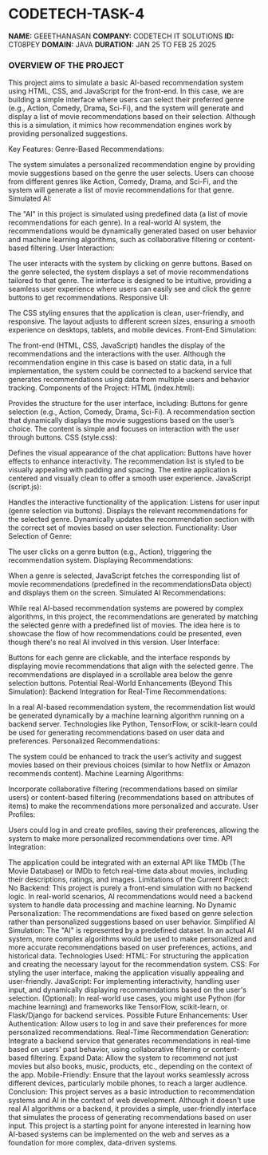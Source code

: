# CODETECH-TASK-4
**NAME:** GEEETHANASAN
**COMPANY:** CODETECH IT SOLUTIONS
**ID:** CT08PEY
**DOMAIN:** JAVA
**DURATION:** JAN 25 TO FEB 25 2025


### OVERVIEW OF THE PROJECT


This project aims to simulate a basic AI-based recommendation system using HTML, CSS, and JavaScript for the front-end. In this case, we are building a simple interface where users can select their preferred genre (e.g., Action, Comedy, Drama, Sci-Fi), and the system will generate and display a list of movie recommendations based on their selection. Although this is a simulation, it mimics how recommendation engines work by providing personalized suggestions.

Key Features:
Genre-Based Recommendations:

The system simulates a personalized recommendation engine by providing movie suggestions based on the genre the user selects.
Users can choose from different genres like Action, Comedy, Drama, and Sci-Fi, and the system will generate a list of movie recommendations for that genre.
Simulated AI:

The "AI" in this project is simulated using predefined data (a list of movie recommendations for each genre).
In a real-world AI system, the recommendations would be dynamically generated based on user behavior and machine learning algorithms, such as collaborative filtering or content-based filtering.
User Interaction:

The user interacts with the system by clicking on genre buttons. Based on the genre selected, the system displays a set of movie recommendations tailored to that genre.
The interface is designed to be intuitive, providing a seamless user experience where users can easily see and click the genre buttons to get recommendations.
Responsive UI:

The CSS styling ensures that the application is clean, user-friendly, and responsive. The layout adjusts to different screen sizes, ensuring a smooth experience on desktops, tablets, and mobile devices.
Front-End Simulation:

The front-end (HTML, CSS, JavaScript) handles the display of the recommendations and the interactions with the user.
Although the recommendation engine in this case is based on static data, in a full implementation, the system could be connected to a backend service that generates recommendations using data from multiple users and behavior tracking.
Components of the Project:
HTML (index.html):

Provides the structure for the user interface, including:
Buttons for genre selection (e.g., Action, Comedy, Drama, Sci-Fi).
A recommendation section that dynamically displays the movie suggestions based on the user’s choice.
The content is simple and focuses on interaction with the user through buttons.
CSS (style.css):

Defines the visual appearance of the chat application:
Buttons have hover effects to enhance interactivity.
The recommendation list is styled to be visually appealing with padding and spacing.
The entire application is centered and visually clean to offer a smooth user experience.
JavaScript (script.js):

Handles the interactive functionality of the application:
Listens for user input (genre selection via buttons).
Displays the relevant recommendations for the selected genre.
Dynamically updates the recommendation section with the correct set of movies based on user selection.
Functionality:
User Selection of Genre:

The user clicks on a genre button (e.g., Action), triggering the recommendation system.
Displaying Recommendations:

When a genre is selected, JavaScript fetches the corresponding list of movie recommendations (predefined in the recommendationsData object) and displays them on the screen.
Simulated AI Recommendations:

While real AI-based recommendation systems are powered by complex algorithms, in this project, the recommendations are generated by matching the selected genre with a predefined list of movies.
The idea here is to showcase the flow of how recommendations could be presented, even though there's no real AI involved in this version.
User Interface:

Buttons for each genre are clickable, and the interface responds by displaying movie recommendations that align with the selected genre.
The recommendations are displayed in a scrollable area below the genre selection buttons.
Potential Real-World Enhancements (Beyond This Simulation):
Backend Integration for Real-Time Recommendations:

In a real AI-based recommendation system, the recommendation list would be generated dynamically by a machine learning algorithm running on a backend server.
Technologies like Python, TensorFlow, or scikit-learn could be used for generating recommendations based on user data and preferences.
Personalized Recommendations:

The system could be enhanced to track the user’s activity and suggest movies based on their previous choices (similar to how Netflix or Amazon recommends content).
Machine Learning Algorithms:

Incorporate collaborative filtering (recommendations based on similar users) or content-based filtering (recommendations based on attributes of items) to make the recommendations more personalized and accurate.
User Profiles:

Users could log in and create profiles, saving their preferences, allowing the system to make more personalized recommendations over time.
API Integration:

The application could be integrated with an external API like TMDb (The Movie Database) or IMDb to fetch real-time data about movies, including their descriptions, ratings, and images.
Limitations of the Current Project:
No Backend:
This project is purely a front-end simulation with no backend logic. In real-world scenarios, AI recommendations would need a backend system to handle data processing and machine learning.
No Dynamic Personalization:
The recommendations are fixed based on genre selection rather than personalized suggestions based on user behavior.
Simplified AI Simulation:
The "AI" is represented by a predefined dataset. In an actual AI system, more complex algorithms would be used to make personalized and more accurate recommendations based on user preferences, actions, and historical data.
Technologies Used:
HTML: For structuring the application and creating the necessary layout for the recommendation system.
CSS: For styling the user interface, making the application visually appealing and user-friendly.
JavaScript: For implementing interactivity, handling user input, and dynamically displaying recommendations based on the user's selection.
(Optional): In real-world use cases, you might use Python (for machine learning) and frameworks like TensorFlow, scikit-learn, or Flask/Django for backend services.
Possible Future Enhancements:
User Authentication: Allow users to log in and save their preferences for more personalized recommendations.
Real-Time Recommendation Generation: Integrate a backend service that generates recommendations in real-time based on users' past behavior, using collaborative filtering or content-based filtering.
Expand Data: Allow the system to recommend not just movies but also books, music, products, etc., depending on the context of the app.
Mobile-Friendly: Ensure that the layout works seamlessly across different devices, particularly mobile phones, to reach a larger audience.
Conclusion:
This project serves as a basic introduction to recommendation systems and AI in the context of web development. Although it doesn't use real AI algorithms or a backend, it provides a simple, user-friendly interface that simulates the process of generating recommendations based on user input. This project is a starting point for anyone interested in learning how AI-based systems can be implemented on the web and serves as a foundation for more complex, data-driven systems.
